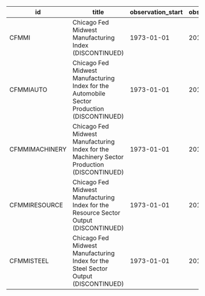 | id             | title                                                                                       | observation_start   | observation_end   |
|----------------|---------------------------------------------------------------------------------------------|---------------------|-------------------|
| CFMMI          | Chicago Fed Midwest Manufacturing Index (DISCONTINUED)                                      | 1973-01-01          | 2013-10-01        |
| CFMMIAUTO      | Chicago Fed Midwest Manufacturing Index for the Automobile Sector Production (DISCONTINUED) | 1973-01-01          | 2013-10-01        |
| CFMMIMACHINERY | Chicago Fed Midwest Manufacturing Index for the Machinery Sector Production (DISCONTINUED)  | 1973-01-01          | 2013-10-01        |
| CFMMIRESOURCE  | Chicago Fed Midwest Manufacturing Index for the Resource Sector Output (DISCONTINUED)       | 1973-01-01          | 2013-10-01        |
| CFMMISTEEL     | Chicago Fed Midwest Manufacturing Index for the Steel Sector Output (DISCONTINUED)          | 1973-01-01          | 2013-10-01        |